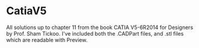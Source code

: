 # CatiaV5
All solutions up to chapter 11 from the book CATIA V5-6R2014 for Designers by Prof. Sham Tickoo.
I've included both the .CADPart files, and .stl files which are readable with Preview.
